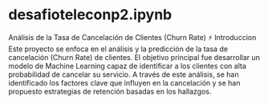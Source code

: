 # desafioteleconp2.ipynb

Análisis de la Tasa de Cancelación de Clientes (Churn Rate)
⚡ Introduccion
Este proyecto se enfoca en el análisis y la predicción de la tasa de cancelación (Churn Rate) de clientes. El objetivo principal fue desarrollar un modelo de Machine Learning capaz de identificar a los clientes con alta probabilidad de cancelar su servicio. A través de este análisis, se han identificado los factores clave que influyen en la cancelación y se han propuesto estrategias de retención basadas en los hallazgos.
